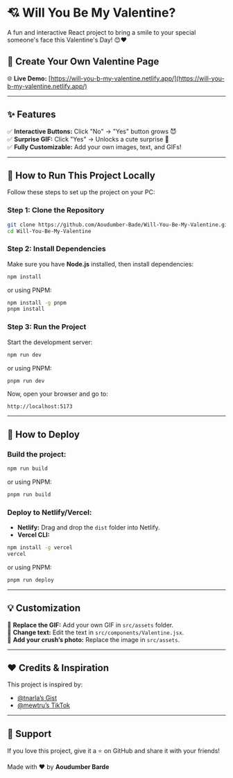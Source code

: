 # 💘 Will You Be My Valentine?

A fun and interactive React project to bring a smile to your special someone's face this Valentine's Day! 😊❤️

## 🎉 Create Your Own Valentine Page
 
🌐 **Live Demo:** [https://will-you-b-my-valentine.netlify.app/](https://will-you-b-my-valentine.netlify.app/)

---

## ✨ Features

✅ **Interactive Buttons:** Click "No" → "Yes" button grows 😈  
✅ **Surprise GIF:** Click "Yes" → Unlocks a cute surprise 🎉  
✅ **Fully Customizable:** Add your own images, text, and GIFs!  

---

## 🚀 How to Run This Project Locally

Follow these steps to set up the project on your PC:

### **Step 1: Clone the Repository**

```bash
git clone https://github.com/Aoudumber-Bade/Will-You-Be-My-Valentine.git
cd Will-You-Be-My-Valentine
```

### **Step 2: Install Dependencies**

Make sure you have **Node.js** installed, then install dependencies:

```bash
npm install
```

or using PNPM:

```bash
npm install -g pnpm
pnpm install
```

### **Step 3: Run the Project**

Start the development server:

```bash
npm run dev
```

or using PNPM:

```bash
pnpm run dev
```

Now, open your browser and go to:  

```
http://localhost:5173
```

---

## 🚀 How to Deploy

### **Build the project:**

```bash
npm run build
```

or using PNPM:

```bash
pnpm run build
```

### **Deploy to Netlify/Vercel:**

- **Netlify:** Drag and drop the `dist` folder into Netlify.  
- **Vercel CLI:**

```bash
npm install -g vercel
vercel
```

or using PNPM:

```bash
pnpm run deploy
```

---

## 💡 Customization

🎨 **Replace the GIF:** Add your own GIF in `src/assets` folder.  
📝 **Change text:** Edit the text in `src/components/Valentine.jsx`.  
📸 **Add your crush’s photo:** Replace the image in `src/assets`.  

---

## ❤️ Credits & Inspiration

This project is inspired by:

- [@tnarla’s Gist](https://gist.github.com/tnarla/0c09a11fea366145ba684fe6ebf578c5)
- [@mewtru’s TikTok](https://www.tiktok.com/@mewtru/video/7331131143112166698)

---

## 🙏 Support

If you love this project, give it a ⭐ on GitHub and share it with your friends!  

Made with ❤️ by **Aoudumber Barde**
